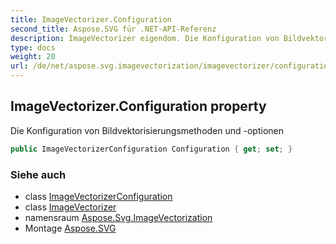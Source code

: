 ```yaml
---
title: ImageVectorizer.Configuration
second_title: Aspose.SVG für .NET-API-Referenz
description: ImageVectorizer eigendom. Die Konfiguration von Bildvektorisierungsmethoden und optionen
type: docs
weight: 20
url: /de/net/aspose.svg.imagevectorization/imagevectorizer/configuration/
---
```

## ImageVectorizer.Configuration property

Die Konfiguration von Bildvektorisierungsmethoden und -optionen

```csharp
public ImageVectorizerConfiguration Configuration { get; set; }
```

### Siehe auch

* class [ImageVectorizerConfiguration](../../imagevectorizerconfiguration/)
* class [ImageVectorizer](../)
* namensraum [Aspose.Svg.ImageVectorization](../../imagevectorizer/)
* Montage [Aspose.SVG](../../../)


